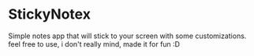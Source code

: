# StickyNotex
Simple notes app that will stick to your screen with some customizations.
feel free to use, i don't really mind, made it for fun :D
